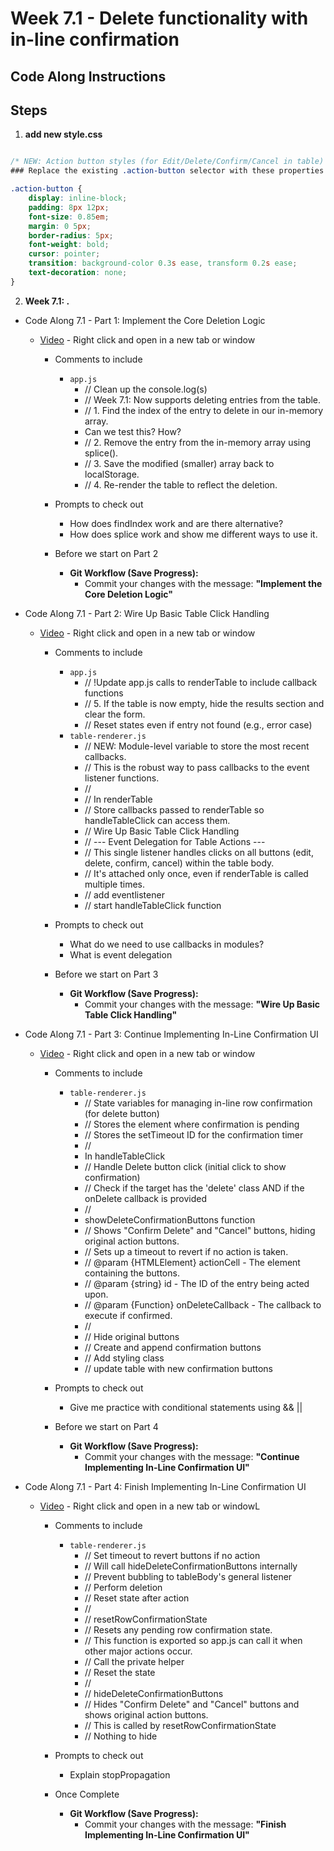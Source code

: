 # Week 7.1 - Delete functionality with in-line confirmation

## Code Along Instructions

## Steps
1. **add new style.css**
```css

/* NEW: Action button styles (for Edit/Delete/Confirm/Cancel in table) */
### Replace the existing .action-button selector with these properties

.action-button {
    display: inline-block; 
    padding: 8px 12px;
    font-size: 0.85em;
    margin: 0 5px;
    border-radius: 5px;
    font-weight: bold;
    cursor: pointer;
    transition: background-color 0.3s ease, transform 0.2s ease;
    text-decoration: none; 
}

```

2. **Week 7.1: .**
* Code Along 7.1 - Part 1: Implement the Core Deletion Logic
    - [Video](https://www.youtube.com/watch?v=sjC--_e2N4c) - Right click and open in a new tab or window
        - Comments to include
            - `app.js`
                - // Clean up the console.log(s)
                - // Week 7.1: Now supports deleting entries from the table.
                - // 1. Find the index of the entry to delete in our in-memory array.
                - Can we test this? How?
                - // 2. Remove the entry from the in-memory array using splice().
                - // 3. Save the modified (smaller) array back to localStorage.
                - // 4. Re-render the table to reflect the deletion.

        - Prompts to check out
            - How does findIndex work and are there alternative?
            - How does splice work and show me different ways to use it.

        - Before we start on Part 2
            * **Git Workflow (Save Progress):**
                * Commit your changes with the message: **"Implement the Core Deletion Logic"**

* Code Along 7.1 - Part 2: Wire Up Basic Table Click Handling
    - [Video](https://www.youtube.com/watch?v=paf36JC9t3s) - Right click and open in a new tab or window
        - Comments to include
            - `app.js`
                - // !Update app.js calls to renderTable to include callback functions
                - // 5. If the table is now empty, hide the results section and clear the form.
                - // Reset states even if entry not found (e.g., error case)
            - `table-renderer.js`
                - // NEW: Module-level variable to store the most recent callbacks.
                - // This is the robust way to pass callbacks to the event listener functions.
                - //
                - // In renderTable
                - // Store callbacks passed to renderTable so handleTableClick can access them.
                - // Wire Up Basic Table Click Handling
                - // --- Event Delegation for Table Actions ---
                - // This single listener handles clicks on all buttons (edit, delete, confirm, cancel) within the table body.
                - // It's attached only once, even if renderTable is called multiple times.
                - // add eventlistener 
                - // start handleTableClick function

        - Prompts to check out
            - What do we need to use callbacks in modules?
            - What is event delegation
        - Before we start on Part 3
            * **Git Workflow (Save Progress):**
                * Commit your changes with the message: **"Wire Up Basic Table Click Handling"**

* Code Along 7.1 - Part 3:  Continue Implementing In-Line Confirmation UI
    - [Video](https://www.youtube.com/watch?v=biFjfN2ilaQ) - Right click and open in a new tab or window
        - Comments to include
            - `table-renderer.js`
                - // State variables for managing in-line row confirmation (for delete button)
                - // Stores the <td> element where confirmation is pending
                - // Stores the setTimeout ID for the confirmation timer
                - //
                - In handleTableClick
                - // Handle Delete button click (initial click to show confirmation)
                - // Check if the target has the 'delete' class AND if the onDelete callback is provided
                - //
                - showDeleteConfirmationButtons function
                - // Shows "Confirm Delete" and "Cancel" buttons, hiding original action buttons.
                - // Sets up a timeout to revert if no action is taken.
                - // @param {HTMLElement} actionCell - The <td> element containing the buttons.
                - // @param {string} id - The ID of the entry being acted upon.
                - // @param {Function} onDeleteCallback - The callback to execute if confirmed.
                - //
                - // Hide original buttons
                - // Create and append confirmation buttons
                - // Add styling class
                - // update table with new confirmation buttons

        - Prompts to check out
            - Give me practice with conditional statements using && ||
        - Before we start on Part 4
            * **Git Workflow (Save Progress):**
                * Commit your changes with the message: **"Continue Implementing In-Line Confirmation UI"**
* Code Along 7.1 - Part 4:  Finish Implementing In-Line Confirmation UI
    - [Video](https://www.youtube.com/watch?v=kPNyvumd7C8) - Right click and open in a new tab or windowL
        - Comments to include
            - `table-renderer.js`
                - // Set timeout to revert buttons if no action
                - // Will call hideDeleteConfirmationButtons internally
                - // Prevent bubbling to tableBody's general listener
                - // Perform deletion
                - // Reset state after action
                - //
                - // resetRowConfirmationState
                - // Resets any pending row confirmation state.
                - // This function is exported so app.js can call it when other major actions occur.      
                - // Call the private helper
                - // Reset the state
                - //
                - // hideDeleteConfirmationButtons
                - // Hides "Confirm Delete" and "Cancel" buttons and shows original action buttons.
                - // This is called by resetRowConfirmationState
                - // Nothing to hide

        - Prompts to check out
            - Explain stopPropagation
        - Once Complete
            * **Git Workflow (Save Progress):**
                * Commit your changes with the message: **"Finish Implementing In-Line Confirmation UI"**
